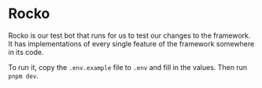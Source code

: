 # Rocko

Rocko is our test bot that runs for us to test our changes to the framework. It has implementations of every single feature of the framework somewhere in its code.

To run it, copy the `.env.example` file to `.env` and fill in the values. Then run `pnpm dev`.